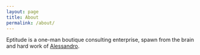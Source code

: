 ```yaml
---
layout: page
title: About
permalink: /about/
---
```

Eptitude is a one-man boutique consulting enterprise, spawn from the brain and hard work of [Alessandro](https://nl.linkedin.com/in/alessandrovozza).


